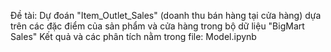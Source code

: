Đề tài: Dự đoán "Item_Outlet_Sales" (doanh thu bán hàng tại cửa hàng) dựa trên các đặc điểm của sản phẩm và cửa hàng trong bộ dữ liệu "BigMart Sales"
Kết quả và các phân tích nằm trong file: Model.ipynb

